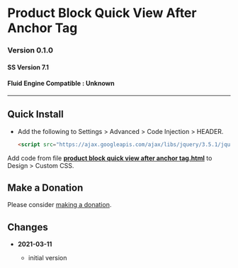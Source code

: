 # Product Block Quick View After Anchor Tag

### Version 0.1.0

#### SS Version 7.1

#### Fluid Engine Compatible : Unknown

---

## Quick Install

* Add the following to Settings > Advanced > Code Injection > HEADER.
  
  ```html
  <script src="https://ajax.googleapis.com/ajax/libs/jquery/3.5.1/jquery.min.js"></script>
  ```
  
Add code from file
**[product block quick view after anchor tag.html](product%20block%20quick%20view%20after%20anchor%20tag.html#L1)**
to Design > Custom CSS.

## Make a Donation

Please consider
[making a donation](https://github.com/tomsWebConsulting/twcsl#make-a-donation).

## Changes

<!-- * **2022-04-13**

  * fix for visual issues with some gallery block designs
  * bumped version to 0.5.2
  -->
* **2021-03-11**

  * initial version
